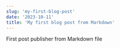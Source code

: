 ```yaml
---
slug: 'my-first-blog-post'
date: '2023-10-11'
title: 'My first blog post from Markdown'
---
```


First post publisher from Markdown file
